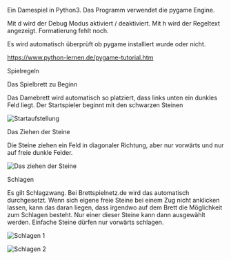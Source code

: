 Ein Damespiel in Python3.
Das Programm verwendet die pygame Engine.

Mit d wird der Debug Modus aktiviert / deaktiviert. 
Mit h wird der Regeltext angezeigt. Formatierung fehlt noch.

Es wird automatisch überprüft ob pygame installiert wurde oder nicht.

https://www.python-lernen.de/pygame-tutorial.htm



Spielregeln

Das Spielbrett zu Beginn

Das Damebrett wird automatisch so platziert, dass links unten ein dunkles Feld liegt.
Der Startspieler beginnt mit den schwarzen Steinen

![Startaufstellung](https://images.brettspielnetz.de/spelregels/checkers/start.gif)

Das Ziehen der Steine

Die Steine ziehen ein Feld in diagonaler Richtung, aber nur vorwärts und nur auf freie dunkle Felder.

![Das ziehen der Steine](https://images.brettspielnetz.de/spelregels/checkers/schuiven.gif)

Schlagen

Es gilt Schlagzwang. Bei Brettspielnetz.de wird das automatisch durchgesetzt. Wenn sich eigene freie Steine bei einem Zug nicht anklicken lassen, kann das daran liegen, dass irgendwo auf dem Brett die Möglichkeit zum Schlagen besteht. Nur einer dieser Steine kann dann ausgewählt werden. Einfache Steine dürfen nur vorwärts schlagen.

![Schlagen 1](https://images.brettspielnetz.de/spelregels/checkers/slaan1.gif)

![Schlagen 2](https://images.brettspielnetz.de/spelregels/checkers/slaan2.gif)
